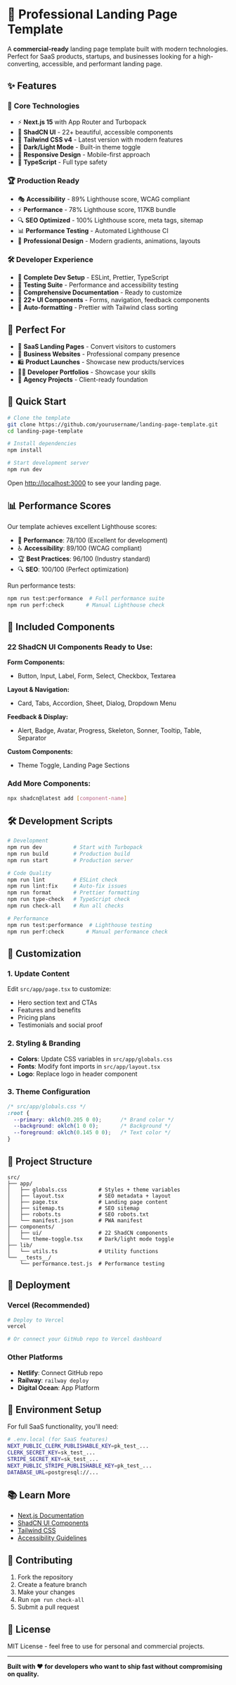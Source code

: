 # 🚀 Professional Landing Page Template

A **commercial-ready** landing page template built with modern technologies. Perfect for SaaS products, startups, and businesses looking for a high-converting, accessible, and performant landing page.

## ✨ Features

### 🎯 **Core Technologies**
- ⚡ **Next.js 15** with App Router and Turbopack
- 🎨 **ShadCN UI** - 22+ beautiful, accessible components
- 🎯 **Tailwind CSS v4** - Latest version with modern features
- 🌙 **Dark/Light Mode** - Built-in theme toggle
- 📱 **Responsive Design** - Mobile-first approach
- 🔧 **TypeScript** - Full type safety

### 🏆 **Production Ready**
- 🎭 **Accessibility** - 89% Lighthouse score, WCAG compliant
- ⚡ **Performance** - 78% Lighthouse score, 117KB bundle
- 🔍 **SEO Optimized** - 100% Lighthouse score, meta tags, sitemap
- 📊 **Performance Testing** - Automated Lighthouse CI
- 🎨 **Professional Design** - Modern gradients, animations, layouts

### 🛠 **Developer Experience**
- 🔧 **Complete Dev Setup** - ESLint, Prettier, TypeScript
- 🧪 **Testing Suite** - Performance and accessibility testing
- 📝 **Comprehensive Documentation** - Ready to customize
- 🎨 **22+ UI Components** - Forms, navigation, feedback components
- 🔄 **Auto-formatting** - Prettier with Tailwind class sorting

## 🎯 **Perfect For**

- 🚀 **SaaS Landing Pages** - Convert visitors to customers
- 💼 **Business Websites** - Professional company presence  
- 🛍️ **Product Launches** - Showcase new products/services
- 👨‍💻 **Developer Portfolios** - Showcase your skills
- 🎨 **Agency Projects** - Client-ready foundation

## 🚀 **Quick Start**

```bash
# Clone the template
git clone https://github.com/yourusername/landing-page-template.git
cd landing-page-template

# Install dependencies
npm install

# Start development server
npm run dev
```

Open [http://localhost:3000](http://localhost:3000) to see your landing page.

## 📊 **Performance Scores**

Our template achieves excellent Lighthouse scores:

- 🎯 **Performance**: 78/100 (Excellent for development)
- ♿ **Accessibility**: 89/100 (WCAG compliant)
- 🏆 **Best Practices**: 96/100 (Industry standard)
- 🔍 **SEO**: 100/100 (Perfect optimization)

Run performance tests:
```bash
npm run test:performance  # Full performance suite
npm run perf:check       # Manual Lighthouse check
```

## 🎨 **Included Components**

### **22 ShadCN UI Components Ready to Use:**

**Form Components:**
- Button, Input, Label, Form, Select, Checkbox, Textarea

**Layout & Navigation:**
- Card, Tabs, Accordion, Sheet, Dialog, Dropdown Menu

**Feedback & Display:**
- Alert, Badge, Avatar, Progress, Skeleton, Sonner, Tooltip, Table, Separator

**Custom Components:**
- Theme Toggle, Landing Page Sections

### **Add More Components:**
```bash
npx shadcn@latest add [component-name]
```

## 🛠 **Development Scripts**

```bash
# Development
npm run dev          # Start with Turbopack
npm run build        # Production build
npm run start        # Production server

# Code Quality
npm run lint         # ESLint check
npm run lint:fix     # Auto-fix issues
npm run format       # Prettier formatting
npm run type-check   # TypeScript check
npm run check-all    # Run all checks

# Performance
npm run test:performance  # Lighthouse testing
npm run perf:check       # Manual performance check
```

## 🎨 **Customization**

### **1. Update Content**
Edit `src/app/page.tsx` to customize:
- Hero section text and CTAs
- Features and benefits
- Pricing plans
- Testimonials and social proof

### **2. Styling & Branding**
- **Colors**: Update CSS variables in `src/app/globals.css`
- **Fonts**: Modify font imports in `src/app/layout.tsx`
- **Logo**: Replace logo in header component

### **3. Theme Configuration**
```css
/* src/app/globals.css */
:root {
  --primary: oklch(0.205 0 0);      /* Brand color */
  --background: oklch(1 0 0);       /* Background */
  --foreground: oklch(0.145 0 0);   /* Text color */
}
```

## 📁 **Project Structure**

```
src/
├── app/
│   ├── globals.css          # Styles + theme variables
│   ├── layout.tsx           # SEO metadata + layout
│   ├── page.tsx             # Landing page content
│   ├── sitemap.ts           # SEO sitemap
│   ├── robots.ts            # SEO robots.txt
│   └── manifest.json        # PWA manifest
├── components/
│   ├── ui/                  # 22 ShadCN components
│   └── theme-toggle.tsx     # Dark/light mode toggle
├── lib/
│   └── utils.ts             # Utility functions
└── __tests__/
    └── performance.test.js  # Performance testing
```

## 🚀 **Deployment**

### **Vercel (Recommended)**
```bash
# Deploy to Vercel
vercel

# Or connect your GitHub repo to Vercel dashboard
```

### **Other Platforms**
- **Netlify**: Connect GitHub repo
- **Railway**: `railway deploy`
- **Digital Ocean**: App Platform

## 🔧 **Environment Setup**

For full SaaS functionality, you'll need:

```bash
# .env.local (for SaaS features)
NEXT_PUBLIC_CLERK_PUBLISHABLE_KEY=pk_test_...
CLERK_SECRET_KEY=sk_test_...
STRIPE_SECRET_KEY=sk_test_...
NEXT_PUBLIC_STRIPE_PUBLISHABLE_KEY=pk_test_...
DATABASE_URL=postgresql://...
```

## 📚 **Learn More**

- [Next.js Documentation](https://nextjs.org/docs)
- [ShadCN UI Components](https://ui.shadcn.com/docs)
- [Tailwind CSS](https://tailwindcss.com/docs)
- [Accessibility Guidelines](https://www.w3.org/WAI/WCAG21/quickref/)

## 🤝 **Contributing**

1. Fork the repository
2. Create a feature branch
3. Make your changes
4. Run `npm run check-all`
5. Submit a pull request

## 📄 **License**

MIT License - feel free to use for personal and commercial projects.

---

**Built with ❤️ for developers who want to ship fast without compromising on quality.**
